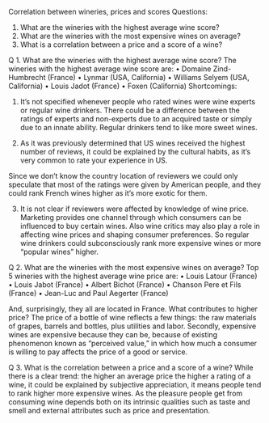 Correlation between wineries, prices and scores
Questions:
1. 	What are the wineries with the highest average wine score?
2. 	What are the wineries with the most expensive wines on average?
3. 	What is a correlation between a price and a score of a wine?

Q 1. What are the wineries with the highest average wine score?
The wineries with the highest average wine score are:
•	Domaine Zind-Humbrecht (France)
•	Lynmar (USA, California)
•	Williams Selyem (USA, California)
•	Louis Jadot (France)
•	Foxen (California)
Shortcomings:
1.	It’s not specified whenever people who rated wines were wine experts or regular wine drinkers. There could be a difference between the ratings of experts and non-experts due to an acquired taste or simply due to an innate ability. Regular drinkers tend to like more sweet wines.

2.	 As it was previously determined that US wines received the highest number of reviews, it could be explained by the cultural habits, as it’s very common to rate your experience in US.

Since we don’t know the country location of reviewers we could only speculate that most of the ratings were given by American people, and they could rank French wines higher as it’s more exotic for them.

3.	It is not clear if reviewers were affected by knowledge of wine price. Marketing provides one channel through which consumers can be influenced to buy certain wines. Also wine critics may also play a role in affecting wine prices and shaping consumer preferences. So regular wine drinkers could subconsciously rank more expensive wines or more “popular wines” higher.

Q 2. What are the wineries with the most expensive wines on average?
Top 5 wineries with the highest average wine price are:
•	Louis Latour (France)
•	Louis Jabot (France)
•	Albert Bichot (France)
•	Chanson Pere et Fils (France)
•	Jean-Luc and Paul Aegerter (France)

And, surprisingly, they all are located in France.
What contributes to higher price? The price of a bottle of wine reflects a few things: the raw materials of grapes, barrels and bottles, plus utilities and labor. Secondly, expensive wines are expensive because they can be, because of existing phenomenon known as “perceived value,” in which how much a consumer is willing to pay affects the price of a good or service.

Q 3. What is the correlation between a price and a score of a wine?
While there is a clear trend: the higher an average price the higher a rating of a wine, it could be explained by subjective appreciation, it means people tend to rank higher more expensive wines. As the pleasure people get from consuming wine depends both on its intrinsic qualities such as taste and smell and external attributes such as price and presentation.
